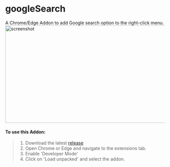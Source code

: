 
# googleSearch

A Chrome/Edge Addon to add Google search option to the right-click menu.
<img src="https://github.com/kbkozlev/googleSearch/blob/master/screenshot.png" alt="screenshot" width="550" height="309"><br/>



#### To use this Addon:
> 1. Download the latest <a href="https://github.com/kbkozlev/googleSearch/releases">release</a>
> 2. Open Chrome or Edge and navigate to the extensions tab.
> 3. Enable 'Developer Mode'
> 4. Click on 'Load unpacked' and select the addon.

